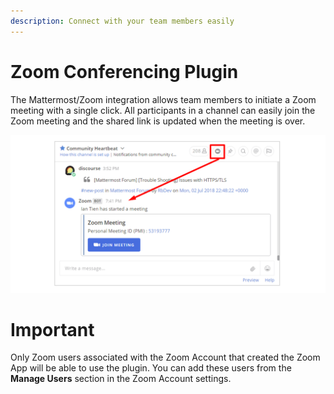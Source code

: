 ```yaml
---
description: Connect with your team members easily
---
```


# Zoom Conferencing Plugin

The Mattermost/Zoom integration allows team members to initiate a Zoom meeting with a single click. All participants in a channel can easily join the Zoom meeting and the shared link is updated when the meeting is over.

![](.gitbook/assets/42196048-af54d2b8-7e30-11e8-80a0-5e160ae06f03%20%282%29.png)

# Important

Only Zoom users associated with the Zoom Account that created the Zoom App will be able to use the plugin. You can add these users from the **Manage Users** section in the Zoom Account settings.
